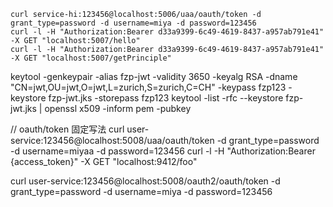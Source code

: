     curl service-hi:123456@localhost:5006/uaa/oauth/token -d grant_type=password -d username=miya -d password=123456
    curl -l -H "Authorization:Bearer d33a9399-6c49-4619-8437-a957ab791e41" -X GET "localhost:5007/hello"
    curl -l -H "Authorization:Bearer d33a9399-6c49-4619-8437-a957ab791e41" -X GET "localhost:5007/getPrinciple"
    
    
    
   keytool -genkeypair -alias fzp-jwt -validity 3650 -keyalg RSA -dname "CN=jwt,OU=jwt,O=jwt,L=zurich,S=zurich,C=CH" -keypass fzp123 -keystore fzp-jwt.jks -storepass fzp123
   keytool -list -rfc --keystore fzp-jwt.jks | openssl x509 -inform pem -pubkey
   
   
   
   // oauth/token 固定写法
   curl user-service:123456@localhost:5008/uaa/oauth/token -d grant_type=password -d username=miyaa -d password=123456
   curl -l -H "Authorization:Bearer {access_token}" -X GET "localhost:9412/foo"


   curl user-service:123456@localhost:5008/oauth2/oauth/token -d grant_type=password -d username=miya -d password=123456
